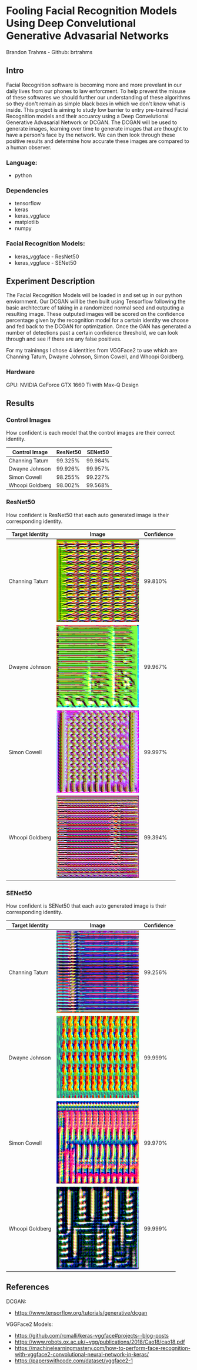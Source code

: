 # Fooling Facial Recognition Models Using Deep Convelutional Generative Advasarial Networks

Brandon Trahms - Github: brtrahms

## Intro
Facial Recognition software is becoming more and more prevelant in our daily lives from our phones to law enforcment. To help prevent the misuse of these softwares we should further our understanding of these algorithms so they don't remain as simple black boxs in which we don't know what is inside. This project is aiming to study low barrier to entry pre-trained Facial Recognition models and their accuarcy using a Deep Convelutional Generative Advasarial Network or DCGAN. The DCGAN will be used to generate images, learning over time to generate images that are thought to have a person's face by the network. We can then look through these positive results and determine how accurate these images are compared to a human observer.

### Language:
- python

### Dependencies
- tensorflow
- keras
- keras_vggface
- matplotlib
- numpy

### Facial Recognition Models:
- keras_vggface - ResNet50
- keras_vggface - SENet50

## Experiment Description
The Facial Recognition Models will be loaded in and set up in our python enviornment. Our DCGAN will be then built using Tensorflow following the basic architecture of taking in a randomized normal seed and outputing a resulting image. These outputed images will be scored on the confidence percentage given by the recognition model for a certain identity we choose and fed back to the DCGAN for optimization. Once the GAN has generated a number of detections past a certain confidence threshold, we can look through and see if there are any false positives.

For my traininngs I chose 4 identities from VGGFace2 to use which are Channing Tatum, Dwayne Johnson, Simon Cowell, and Whoopi Goldberg.

### Hardware

GPU: NVIDIA GeForce GTX 1660 Ti with Max-Q Design

## Results

### Control Images

How confident is each model that the control images are their correct identity.

| Control Image | ResNet50 | SENet50 |
|----------|----------|---------|
| Channing Tatum | 99.325% | 99.984% |
| Dwayne Johnson | 99.926% | 99.957%
| Simon Cowell | 98.255% | 99.227% |
| Whoopi Goldberg | 98.002% | 99.568% |

### ResNet50

How confident is ResNet50 that each auto generated image is their corresponding identity.

| Target Identity | Image | Confidence |
| ----- | ----- | ------ |
| Channing Tatum | ![](Results/RESNET/Images/Channing_Tatum.png) | 99.810% |
| Dwayne Johnson | ![](Results//RESNET/Images/Dwayne_Johnson.png) |  99.967% |
| Simon Cowell |![](Results//RESNET/Images/Simon_Cowell.png) | 99.997% |
| Whoopi Goldberg | ![](Results//RESNET/Images/Whoopi_Goldberg.png) | 99.394% |

### SENet50

How confident is SENet50 that each auto generated image is their corresponding identity.

| Target Identity | Image | Confidence |
| ----- | ----- | ------ |
| Channing Tatum | ![](Results/SENET/Images/Channing_Tatum.png) | 99.256% |
| Dwayne Johnson | ![](Results/SENET/Images/Dwayne_Johnson.png) | 99.999% |
| Simon Cowell |![](Results/SENET/Images/Simon_Cowell.png) | 99.970% |
| Whoopi Goldberg | ![](Results/SENET/Images/Whoopi_Goldberg.png) | 99.999% |

## References

DCGAN:
 - https://www.tensorflow.org/tutorials/generative/dcgan

VGGFace2 Models:
 - https://github.com/rcmalli/keras-vggface#projects--blog-posts
 - https://www.robots.ox.ac.uk/~vgg/publications/2018/Cao18/cao18.pdf
 - https://machinelearningmastery.com/how-to-perform-face-recognition-with-vggface2-convolutional-neural-network-in-keras/
 - https://paperswithcode.com/dataset/vggface2-1

